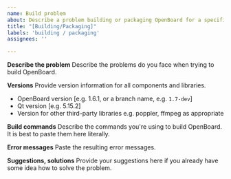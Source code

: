 ```yaml
---
name: Build problem
about: Describe a problem building or packaging OpenBoard for a specific platform
title: "[Building/Packaging]"
labels: 'building / packaging'
assignees: ''

---
```


**Describe the problem**
Describe the problems do you face when trying to build OpenBoard.

**Versions**
Provide version information for all components and libraries.
- OpenBoard version [e.g. 1.6.1, or a branch name, e.g. `1.7-dev`]
- Qt version [e.g. 5.15.2]
- Version for other third-party libraries e.g. poppler, ffmpeg as appropriate

**Build commands**
Describe the commands you're using to build OpenBoard. It is best to paste them here literally.

**Error messages**
Paste the resulting error messages.

**Suggestions, solutions**
Provide your suggestions here if you already have some idea how to solve the problem.
